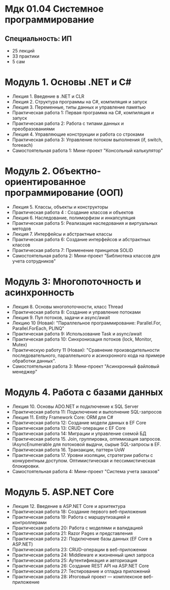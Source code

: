 # Мдк 01.04 Системное программирование
## Специальность: ИП

- 25 лекций
- 33 практики
- 5 сам

# Модуль 1. Основы .NET и С#

- Лекция 1. Введение в .NET и CLR
- Лекция 2. Структура программы на C#, компиляция и запуск
- Лекция 3. Переменные, типы данных и управление памятью
- Практическая работа 1: Первая программа на C#, компиляция и запуск
- Практическая работа 2: Работа с типами данных и преобразованиями
- Лекция 4. Управляющие конструкции и работа со строками
- Практическая работа 3: Управление потоком выполнения (if, switch, foreeach)
- Самостоятельная работа 1: Мини-проект "Консольный калькулятор"


# Модуль 2. Объектно-ориентированное программирование (ООП)

- Лекция 5. Классы, объекты и конструкторы
- Практическая работа 4 : Создание классов и объектов
- Лекция 6. Наследование, полиморфизм и инкапсуляция
- Практическая работа 5: Реализация наследования и виртуальных методов
- Лекция 7. Интерфейсы и абстрактные классы
- Практическая работа 6: Создание интерфейсов и абстрактных классов
- Практическая работа 7: Применение принципов SOLID
- Самостоятельная работа 2: Мини-проект "Библиотека классов для учета сотрудников"


# Модуль 3: Многопоточность и асинхронность

- Лекция 8. Основы многопоточности, класс Thread
- Практическая работа 8: Создание и управление потоками
- Лекция 9. Пул потоков, задачи и async/await
- Лекцию 10 (Новая): "Параллельное программирование: Parallel.For, Parallel.ForEach, PLINQ"
- Практическая работа 9: Использование Task и async/await
- Практическая работа 10: Синхронизация потоков (lock, Monitor, Mutex)
- Практическую работу 11 (Новая): "Сравнение производительности последовательного, параллельного и асинхронного кода на примере обработки данных".
- Самостоятельная работа 3: Мини-проект "Асинхронный файловый менеджер"

# Модуль 4. Работа с базами данных

- Лекция 10. Основы ADO.NET и подключение к SQL Server
- Практическая работа 11: Подключение и выполнение SQL-запросов
- Лекция 11. Entity Framework Core: ORM для C#
- Практическая работа 12: Создание модели данных в EF Core
- Практическая работа 13: CRUD-операции с EF Core
- Практическая работа 14: Миграции и управление схемой БД
- Практическая работа 15. Join, группировка, оптимизация запросов. IAsyncEnumerable для потоковой выдачи, сырые SQL-запросы в EF.
- Практическая работа 16. Транзакции, паттерн UoW
- Практическая работа 17. Уровни изоляции, стратегрии работы с конкурентным доступом. Оптимистическая и пессимистическая блокировки.
- Самостоятельная работа 4: Мини-проект "Система учета заказов"

# Модуль 5. ASP.NET Core

- Лекция 12. Введение в ASP.NET Core и архитектура
- Практическая работа 18: Создание первого веб-приложения
- Практическая работа 19: Работа с маршрутизацией и контроллерами
- Практическая работа 20: Работа с моделями и валидацией
- Практическая работа 21: Razor Pages и представления
- Практическая работа 22: Подключение базы данных (EF Core в ASP.NET)
- Практическая работа 23: CRUD-операции в веб-приложении
- Практическая работа 24: Middleware и жизненный цикл запроса
- Практическая работа 25: Аутентификация и авторизация
- Практическая работа 26: Создание REST API на ASP.NET Core
- Практическая работа 27: Тестирование и отладка приложений
- Практическая работа 28: Итоговый проект — комплексное веб-приложение